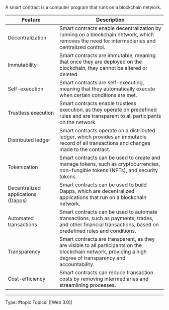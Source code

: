 A smart contract is a computer program that runs on a blockchain network.

| Feature        | Description                                                                                                                                                     |
|------------------------------------|-----------------------------------------------------------------------------------------------------------------------------------------------------------------|
| Decentralization                   | Smart contracts enable decentralization by running on a blockchain network, which removes the need for intermediaries and centralized control.                  |
| Immutability                       | Smart contracts are immutable, meaning that once they are deployed on the blockchain, they cannot be altered or deleted.                                        |
| Self-execution                     | Smart contracts are self-executing, meaning that they automatically execute when certain conditions are met.                                                    |
| Trustless execution                | Smart contracts enable trustless execution, as they operate on predefined rules and are transparent to all participants on the network.                         |
| Distributed ledger                 | Smart contracts operate on a distributed ledger, which provides an immutable record of all transactions and changes made to the contract.                       |
| Tokenization                       | Smart contracts can be used to create and manage tokens, such as cryptocurrencies, non-fungible tokens (NFTs), and security tokens.                             |
| Decentralized applications (Dapps) | Smart contracts can be used to build Dapps, which are decentralized applications that run on a blockchain network.                                              |
| Automated transactions             | Smart contracts can be used to automate transactions, such as payments, trades, and other financial transactions, based on predefined rules and conditions.     |
| Transparency                       | Smart contracts are transparent, as they are visible to all participants on the blockchain network, providing a high degree of transparency and accountability. |
| Cost-efficiency                    | Smart contracts can reduce transaction costs by removing intermediaries and streamlining processes.                                                             |





___
Type: #topic 
Topics: [[Web 3.0]]


